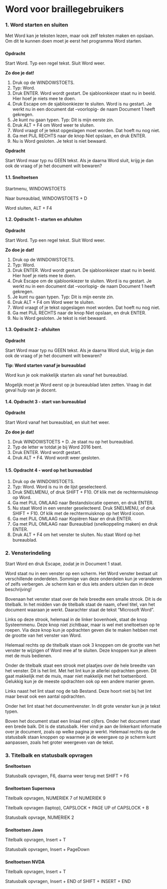 
# Word voor braillegebruikers


### 1. Word starten en sluiten
Met Word kan je teksten lezen, maar ook zelf teksten maken en opslaan. Om dit te kunnen doen moet je eerst het programma Word starten.

### 
 ###

**Opdracht**

Start Word. Typ een regel tekst. Sluit Word weer.

**Zo doe je dat!**

1. Druk op de WINDOWSTOETS.
2. Typ: Word.
3. Druk ENTER. Word wordt gestart. De sjabloonkiezer staat nu in beeld. Hier hoef je niets mee te doen.
4. Druk Escape om de sjabloonkiezer te sluiten. Word is nu gestart. Je werkt nu in een document dat –voorlopig- de naam Document 1 heeft gekregen.
5. Je kunt nu gaan typen. Typ: Dit is mijn eerste zin.
6. Druk ALT + F4 om Word weer te sluiten.
7. Word vraagt of je tekst opgeslagen moet worden. Dat hoeft nu nog niet.
8. Ga met PIJL RECHTS naar de knop Niet opslaan, en druk ENTER.
9. Nu is Word gesloten. Je tekst is niet bewaard.

**Opdracht**

Start Word maar typ nu GEEN tekst. Als je daarna Word sluit, krijg je dan ook de vraag of je het document wilt bewaren?

#### 
 ####

#### 1.1. Sneltoetsen
Startmenu, WINDOWSTOETS

Naar bureaublad, WINDOWSTOETS + D

Word sluiten, ALT + F4

#### 1.2. Opdracht 1 - starten en afsluiten
**Opdracht**

Start Word. Typ een regel tekst. Sluit Word weer.

**Zo doe je dat!**

1. Druk op de WINDOWSTOETS.
2. Typ: Word.
3. Druk ENTER. Word wordt gestart. De sjabloonkiezer staat nu in beeld. Hier hoef je niets mee te doen.
4. Druk Escape om de sjabloonkiezer te sluiten. Word is nu gestart. Je werkt nu in een document dat –voorlopig- de naam Document 1 heeft gekregen.
5. Je kunt nu gaan typen. Typ: Dit is mijn eerste zin.
6. Druk ALT + F4 om Word weer te sluiten.
7. Word vraagt of je tekst opgeslagen moet worden. Dat hoeft nu nog niet.
8. Ga met PIJL RECHTS naar de knop Niet opslaan, en druk ENTER.
9. Nu is Word gesloten. Je tekst is niet bewaard.

#### 1.3. Opdracht 2 - afsluiten
**Opdracht**

Start Word maar typ nu GEEN tekst. Als je daarna Word sluit, krijg je dan ook de vraag of je het document wilt bewaren?

**Tip: Word starten vanaf je bureaublad**

Word kun je ook makkelijk starten als vanaf het bureaublad.

Mogelijk moet je Word eerst op je bureaublad laten zetten. Vraag in dat geval hulp van je docent.

#### 1.4. Opdracht 3 - start van bureaublad
**Opdracht**

Start Word vanaf het bureaublad, en sluit het weer.

**Zo doe je dat!**

1. Druk WINDOWSTOETS + D. Je staat nu op het bureaublad.
2. Typ de letter w totdat je bij Word 2016 bent.
3. Druk ENTER. Word wordt gestart.
4. Druk ALT + F4. Word wordt weer gesloten.

### 
 ###

#### 1.5. Opdracht 4 - word op het bureaublad
1. Druk op de WINDOWSTOETS.
2. Typ: Word. Word is nu in de lijst geselecteerd.
3. Druk SNELMENU, of druk SHIFT + F10. Of klik met de rechtermuisknop op Word.
4. Ga met PIJL OMLAAG naar Bestandslocatie openen, en druk ENTER.
5. Nu staat Word in een venster geselecteerd. Druk SNELMENU, of druk SHIFT + F10. Of klik met de rechtermuisknop op het Word icoon.
6. Ga met PIJL OMLAAG naar Kopiëren Naar en druk ENTER.
7. Ga met PIJL OMLAAG naar Bureaublad (snelkoppeling maken) en druk ENTER.
8. Druk ALT + F4 om het venster te sluiten. Nu staat Word op het bureaublad.

### 2. Vensterindeling
Start Word en druk Escape, zodat je in Document 1 staat.

Word staat nu in een venster op een scherm. Het Word venster bestaat uit verschillende onderdelen. Sommige van deze onderdelen kun je veranderen of zelfs verbergen. Je scherm kan er dus iets anders uitzien dan in deze beschrijving!

Bovenaan het venster staat over de hele breedte een smalle strook. Dit is de titelbalk. In het midden van de titelbalk staat de naam, ofwel titel, van het document waaraan je werkt. Daarachter staat de tekst “Microsoft Word”.

Links op deze strook, helemaal in de linker bovenhoek, staat de knop Systeemmenu. Deze knop niet zichtbaar, maar is wel met sneltoetsen op te roepen. Via deze knop kun je opdrachten geven die te maken hebben met de grootte van het venster van Word.

Helemaal rechts op de titelbalk staan ook 3 knoppen om de grootte van het venster te wijzigen of Word mee af te sluiten. Deze knoppen kun je alleen met de muis bedienen.

Onder de titelbalk staat een strook met plaatjes over de hele breedte van het venster. Dit is het lint. Met het lint kun je allerlei opdrachten geven. Dit gaat makkelijk met de muis, maar niet makkelijk met het toetsenbord. Gelukkig kun je de meeste opdrachten ook op een andere manier geven.

Links naast het lint staat nog de tab Bestand. Deze hoort niet bij het lint maar bevat ook een aantal opdrachten.

Onder het lint staat het documentvenster. In dit grote venster kun je je tekst typen.

Boven het document staat een liniaal met cijfers. Onder het document staat een brede balk. Dit is de statusbalk. Hier vind je aan de linkerkant informatie over je document, zoals op welke pagina je werkt. Helemaal rechts op de statusbalk staan knoppen op waarmee je de weergave op je scherm kunt aanpassen, zoals het groter weergeven van de tekst.

### 3. Titelbalk en statusbalk opvragen
**Sneltoetsen**

Statusbalk opvragen, F6, daarna weer terug met SHIFT + F6

### 
 ###

**Sneltoetsen Supernova**

Titelbalk opvragen, NUMERIEK 7 of NUMERIEK 9

Titelbalk opvragen (laptop), CAPSLOCK + PAGE UP of CAPSLOCK + B

Statusbalk opvrage, NUMERIEK 2

### 
 ###

**Sneltoetsen Jaws**

Titelbalk opvragen, Insert + T

Statusbalk opvragen, Insert + PageDown

### 
 ###

**Sneltoetsen NVDA**

Titelbalk opvragen, Insert + T

Statusbalk opvragen, Insert + END of SHIFT + INSERT + END


